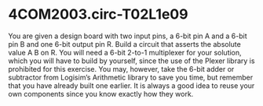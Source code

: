 # 4COM2003.circ-T02L1e09
You are given a design board with two input pins, a 6-bit pin A and
 a 6-bit pin B and one 6-bit output pin R.
 Build a circuit that asserts the absolute value A B on R. You will
 need a 6-bit 2-to-1 multiplexer for your solution, which you will have
 to build by yourself, since the use of the Plexer library is prohibited for
 this exercise. You may, however, take the 6-bit adder or subtractor from
 Logisim’s Arithmetic library to save you time, but remember that you
 have already built one earlier. It is always a good idea to reuse your own
 components since you know exactly how they work.
